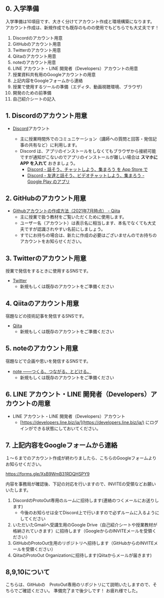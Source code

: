## 0. 入学準備
入学準備は10項目です、大きく分けてアカウント作成と環境構築になります。
アカウント作成は、新規作成でも既存のものの使用でもどちらでも大丈夫です！

1. Discordのアカウント用意
2. GitHubのアカウント用意
3. Twitterのアカウント用意
4. Qiitaのアカウント用意
5. noteのアカウント用意
6. LINE アカウント・LINE 開発者（Developers）アカウントの用意
6. 授業資料共有用のGoogleアカウントの用意
7. 上記内容をGoogleフォームから連絡
8.  授業で使用するツールの準備（エディタ、動画視聴環境、ブラウザ）
9. 開発のための前準備
10. 自己紹介シートの記入

## 1. Discordのアカウント用意
- [Discord](https://discord.com/)アカウント

  - 主に授業時間外でのコミュニケーション（講師への質問と回答・発信記事の共有など）に利用します。
  - Discord は、アプリのインストールをしなくてもブラウザから接続可能ですが通知がこないのでアプリのインストールが難しい場合は **スマホに APP を入れて** おきましょう。
    - [Discord \- 話そう、チャットしよう、集まろう を App Store で](https://apps.apple.com/jp/app/discord/id985746746?ign-mpt=uo%3D4)
    - [Discord \- 友達と話そう、ビデオチャットしよう、集まろう \- Google Play のアプリ](https://play.google.com/store/apps/details?id=com.discord)

## 2. GitHubのアカウント用意
- [Githubアカウントの作成方法（2021年7月時点） \- Qiita](https://qiita.com/banboo/items/37b5cbee7dd86a9991ee)
  - 主に授業で扱う教材をご覧いただくために使用します。
  - ユーザー名（アカウント）は表示名に相当します、本名でなくても大丈夫ですが認識されやすい名前にしましょう。
  - すでにお持ちの場合は、新たに作成の必要はございませんのでお持ちのアカウントをお知らせください。
  
## 3. Twitterのアカウント用意
授業で発信をするときに使用するSNSです。
- [Twitter](https://twitter.com/home?lang=ja)
	- 新規もしくは既存のアカウントをご準備ください

## 4. Qiitaのアカウント用意
宿題などの技術記事を発信するSNSです。
- [Qiita](https://qiita.com/)
	- 新規もしくは既存のアカウントをご準備ください

## 5. noteのアカウント用意
宿題などで企画や思いを発信するSNSです。
 - [note ――つくる、つながる、とどける。](https://note.com/)
	- 新規もしくは既存のアカウントをご準備ください

## 6. LINE アカウント・LINE 開発者（Developers）アカウントの用意
- LINE アカウント・LINE 開発者（Developers）アカウント
  - [https://developers.line.biz/ja/](https://developers.line.biz/ja/) にログインができる状態にしておいてください。

## 7. 上記内容をGoogleフォームから連絡
１〜６までのアカウント作成が終わりましたら、こちらのGoogleフォームよりお知らせください。

https://forms.gle/XsB9WmB31RDQHSPY9

内容を事務局が確認後、下記の対応を行いますので、INVITEの受領などお願いいたします。

1. DiscordのProtoOut専用のルームに招待します(連絡のつくメールにお送りします)
	- 今後のお知らせは全てDiscord上で行いますので必ずルームに入るようにしてください 
2. いただいたGmailへ受講生用のGoogle Drive（自己紹介シートや授業教材が格納されていきます）に招待します（GoogleからのINVITEメールを受領ください）
3. GitHubのProtoOut生用のリポジトリへ招待します（GitHubからのINVITEメールを受領ください）
4.  QiitaのProtoOut Organizationに招待します(Qiitaからメールが届きます)

## 8,9,10について

こちらは、GitHubの　ProtoOut専用のリポジトリにて説明いたしますので、そちらでご確認ください。
準備完了まで後少しです！
お疲れ様でした。

